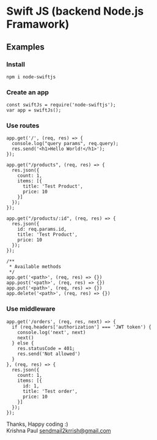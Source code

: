 # Swift JS (backend Node.js Framawork)

## Examples

### Install
```
npm i node-swiftjs
```

### Create an app
```
const swiftJs = require('node-swiftjs');
var app = swiftJs();
```

### Use routes
```
app.get('/', (req, res) => {
  console.log("query params", req.query);
  res.send('<h1>Hello World!</h1>');
});

app.get("/products", (req, res) => {
  res.json({
    count: 1,
    items: [{
      title: 'Test Product',
      price: 10
    }]
  });
});

app.get("/products/:id", (req, res) => {
  res.json({
    id: req.params.id,
    title: 'Test Product',
    price: 10
  });
});

/**
 * Available methods
 */
app.get('<path>', (req, res) => {})
app.post('<path>', (req, res) => {})
app.put('<path>', (req, res) => {})
app.delete('<path>', (req, res) => {})
```

### Use middleware
```
app.get('/orders', (req, res, next) => {
  if (req.headers['authorization'] === 'JWT token') {
    console.log('next', next)
    next()
  } else {
    res.statusCode = 401;
    res.send('Not allowed')
  }
}, (req, res) => {
  res.json({
    count: 1,
    items: [{
      id: 1,
      title: 'Test order',
      price: 10
    }]
  });
});
```

Thanks, Happy coding :)<br />
Krishna Paul <sendmail2krrish@gmail.com>
